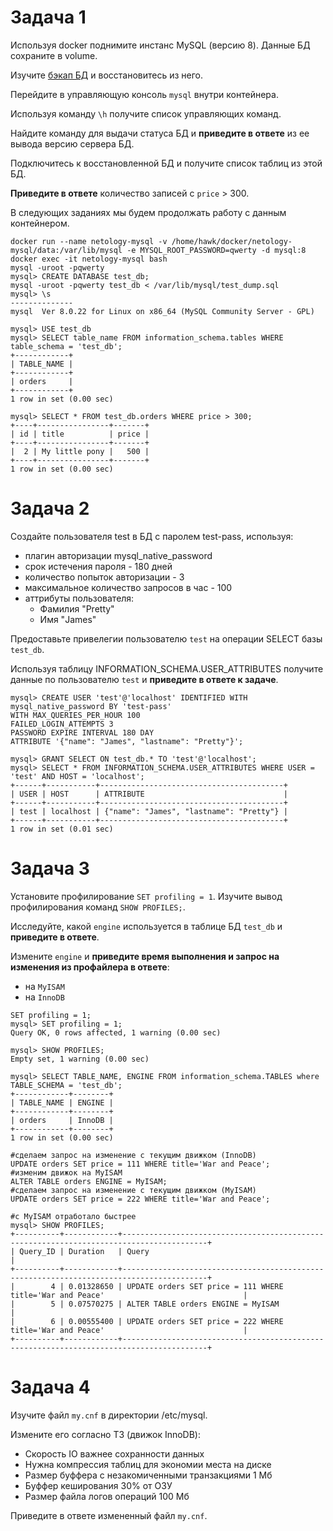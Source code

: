 # Задача 1

Используя docker поднимите инстанс MySQL (версию 8). Данные БД сохраните в volume.

Изучите [бэкап БД](https://github.com/netology-code/virt-homeworks/tree/master/06-db-03-mysql/test_data) и 
восстановитесь из него.

Перейдите в управляющую консоль `mysql` внутри контейнера.

Используя команду `\h` получите список управляющих команд.

Найдите команду для выдачи статуса БД и **приведите в ответе** из ее вывода версию сервера БД.

Подключитесь к восстановленной БД и получите список таблиц из этой БД.

**Приведите в ответе** количество записей с `price` > 300.

В следующих заданиях мы будем продолжать работу с данным контейнером.

```
docker run --name netology-mysql -v /home/hawk/docker/netology-mysql/data:/var/lib/mysql -e MYSQL_ROOT_PASSWORD=qwerty -d mysql:8
docker exec -it netology-mysql bash
mysql -uroot -pqwerty
mysql> CREATE DATABASE test_db;
mysql -uroot -pqwerty test_db < /var/lib/mysql/test_dump.sql
mysql> \s
--------------
mysql  Ver 8.0.22 for Linux on x86_64 (MySQL Community Server - GPL)

mysql> USE test_db
mysql> SELECT table_name FROM information_schema.tables WHERE table_schema = 'test_db';
+------------+
| TABLE_NAME |
+------------+
| orders     |
+------------+
1 row in set (0.00 sec)

mysql> SELECT * FROM test_db.orders WHERE price > 300;
+----+----------------+-------+
| id | title          | price |
+----+----------------+-------+
|  2 | My little pony |   500 |
+----+----------------+-------+
1 row in set (0.00 sec)
```

# Задача 2

Создайте пользователя test в БД c паролем test-pass, используя:
- плагин авторизации mysql_native_password
- срок истечения пароля - 180 дней 
- количество попыток авторизации - 3 
- максимальное количество запросов в час - 100
- аттрибуты пользователя:
    - Фамилия "Pretty"
    - Имя "James"

Предоставьте привелегии пользователю `test` на операции SELECT базы `test_db`.
    
Используя таблицу INFORMATION_SCHEMA.USER_ATTRIBUTES получите данные по пользователю `test` и 
**приведите в ответе к задаче**.
```
mysql> CREATE USER 'test'@'localhost' IDENTIFIED WITH mysql_native_password BY 'test-pass'
WITH MAX_QUERIES_PER_HOUR 100
FAILED_LOGIN_ATTEMPTS 3
PASSWORD EXPIRE INTERVAL 180 DAY 
ATTRIBUTE '{"name": "James", "lastname": "Pretty"}';

mysql> GRANT SELECT ON test_db.* TO 'test'@'localhost';
mysql> SELECT * FROM INFORMATION_SCHEMA.USER_ATTRIBUTES WHERE USER = 'test' AND HOST = 'localhost';
+------+-----------+-----------------------------------------+
| USER | HOST      | ATTRIBUTE                               |
+------+-----------+-----------------------------------------+
| test | localhost | {"name": "James", "lastname": "Pretty"} |
+------+-----------+-----------------------------------------+
1 row in set (0.01 sec)

```
# Задача 3

Установите профилирование `SET profiling = 1`.
Изучите вывод профилирования команд `SHOW PROFILES;`.

Исследуйте, какой `engine` используется в таблице БД `test_db` и **приведите в ответе**.

Измените `engine` и **приведите время выполнения и запрос на изменения из профайлера в ответе**:
- на `MyISAM`
- на `InnoDB`

```
SET profiling = 1;
mysql> SET profiling = 1;
Query OK, 0 rows affected, 1 warning (0.00 sec)

mysql> SHOW PROFILES;
Empty set, 1 warning (0.00 sec)

mysql> SELECT TABLE_NAME, ENGINE FROM information_schema.TABLES where TABLE_SCHEMA = 'test_db';
+------------+--------+
| TABLE_NAME | ENGINE |
+------------+--------+
| orders     | InnoDB |
+------------+--------+
1 row in set (0.00 sec)

#сделаем запрос на изменение с текущим движком (InnoDB)
UPDATE orders SET price = 111 WHERE title='War and Peace';
#изменим движок на MyISAM
ALTER TABLE orders ENGINE = MyISAM;
#сделаем запрос на изменение с текущим движком (MyISAM)
UPDATE orders SET price = 222 WHERE title='War and Peace';

#с MyISAM отработало быстрее
mysql> SHOW PROFILES;
+----------+------------+-----------------------------------------------------------------------------------------+
| Query_ID | Duration   | Query                                                                                   |
+----------+------------+-----------------------------------------------------------------------------------------+
|        4 | 0.01328650 | UPDATE orders SET price = 111 WHERE title='War and Peace'                               |
|        5 | 0.07570275 | ALTER TABLE orders ENGINE = MyISAM                                                      |
|        6 | 0.00555400 | UPDATE orders SET price = 222 WHERE title='War and Peace'                               |
+----------+------------+-----------------------------------------------------------------------------------------+
```
# Задача 4 

Изучите файл `my.cnf` в директории /etc/mysql.

Измените его согласно ТЗ (движок InnoDB):
- Скорость IO важнее сохранности данных
- Нужна компрессия таблиц для экономии места на диске
- Размер буффера с незакомиченными транзакциями 1 Мб
- Буффер кеширования 30% от ОЗУ
- Размер файла логов операций 100 Мб

Приведите в ответе измененный файл `my.cnf`.
